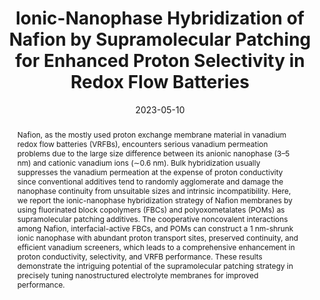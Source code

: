 ---
title: Ionic-Nanophase Hybridization of Nafion by Supramolecular Patching for Enhanced Proton Selectivity in Redox Flow Batteries
authors:
- Liang Zhai
- 朱有亮
- Gang Wang
- Haibo He
- Feiran Wang
- Fengjing Jiang
- Shengchao Chai
- Xiang Li
- Haikun Guo
- Lixin Wu
- Haolong Li
date: '2023-05-10'
doi: 10.1021/acs.nanolett.3c00518
publish_types: 期刊文章
publication: Nano Letters
publication_short: Nano Lett.
abstract: Nafion, as the mostly used proton exchange membrane material  in vanadium redox flow batteries (VRFBs), encounters serious vanadium  permeation problems due to the large size difference between its anionic  nanophase (3–5 nm) and cationic vanadium ions (∼0.6 nm). Bulk  hybridization usually suppresses the vanadium permeation at the expense  of proton conductivity since conventional additives tend to randomly  agglomerate and damage the nanophase continuity from unsuitable sizes  and intrinsic incompatibility. Here, we report the ionic-nanophase  hybridization strategy of Nafion membranes by using fluorinated block  copolymers (FBCs) and polyoxometalates (POMs) as supramolecular patching  additives. The cooperative noncovalent interactions among Nafion,  interfacial-active FBCs, and POMs can construct a 1 nm-shrunk ionic  nanophase with abundant proton transport sites, preserved continuity,  and efficient vanadium screeners, which leads to a comprehensive  enhancement in proton conductivity, selectivity, and VRFB performance.  These results demonstrate the intriguing potential of the supramolecular  patching strategy in precisely tuning nanostructured electrolyte  membranes for improved performance.
url_pdf: https://doi.org/10.1021/acs.nanolett.3c00518
---